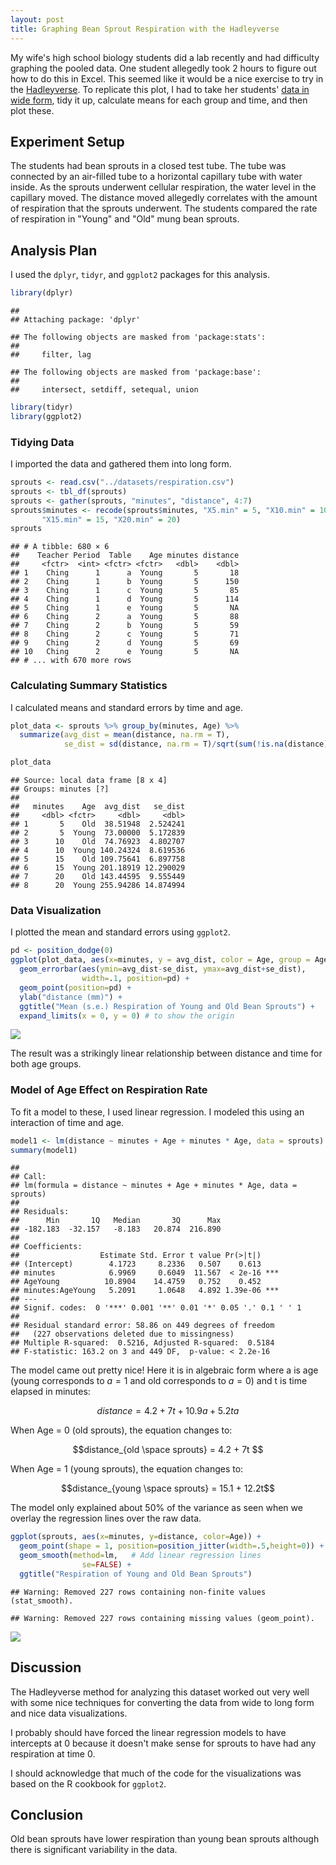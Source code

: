 ```yaml
---
layout: post
title: Graphing Bean Sprout Respiration with the Hadleyverse
---
```


My wife's high school biology students did a lab recently and had difficulty graphing the pooled data. One student allegedly took 2 hours to figure out how to do this in Excel. This seemed like it would be a nice exercise to try in the [Hadleyverse](http://adolfoalvarez.cl/the-hitchhikers-guide-to-the-hadleyverse/). To replicate this plot, I had to take her students' [data in wide form](https://docs.google.com/spreadsheets/d/1OTymer6lutVLNgZMhOq_LamKwXJpl41nAYSJ7MOC9f0/edit?usp=sharing), tidy it up, calculate means for each group and time, and then plot these. 

## Experiment Setup
The students had bean sprouts in a closed test tube. The tube was connected by an air-filled tube to a horizontal capillary tube with water inside. As the sprouts underwent cellular respiration, the water level in the capillary moved. The distance moved allegedly correlates with the amount of respiration that the sprouts underwent. The students compared the rate of respiration in "Young" and "Old" mung bean sprouts.

## Analysis Plan
I used the `dplyr`, `tidyr`, and `ggplot2` packages for this analysis.

```r
library(dplyr)
```

```
## 
## Attaching package: 'dplyr'
```

```
## The following objects are masked from 'package:stats':
## 
##     filter, lag
```

```
## The following objects are masked from 'package:base':
## 
##     intersect, setdiff, setequal, union
```

```r
library(tidyr)
library(ggplot2)
```

### Tidying Data
I imported the data and gathered them into long form.

```r
sprouts <- read.csv("../datasets/respiration.csv")
sprouts <- tbl_df(sprouts)
sprouts <- gather(sprouts, "minutes", "distance", 4:7)
sprouts$minutes <- recode(sprouts$minutes, "X5.min" = 5, "X10.min" = 10,
       "X15.min" = 15, "X20.min" = 20)
sprouts
```

```
## # A tibble: 680 × 6
##    Teacher Period  Table    Age minutes distance
##     <fctr>  <int> <fctr> <fctr>   <dbl>    <dbl>
## 1    Ching      1      a  Young       5       18
## 2    Ching      1      b  Young       5      150
## 3    Ching      1      c  Young       5       85
## 4    Ching      1      d  Young       5      114
## 5    Ching      1      e  Young       5       NA
## 6    Ching      2      a  Young       5       88
## 7    Ching      2      b  Young       5       59
## 8    Ching      2      c  Young       5       71
## 9    Ching      2      d  Young       5       69
## 10   Ching      2      e  Young       5       NA
## # ... with 670 more rows
```

### Calculating Summary Statistics
I calculated means and standard errors by time and age.

```r
plot_data <- sprouts %>% group_by(minutes, Age) %>% 
  summarize(avg_dist = mean(distance, na.rm = T), 
            se_dist = sd(distance, na.rm = T)/sqrt(sum(!is.na(distance))))

plot_data
```

```
## Source: local data frame [8 x 4]
## Groups: minutes [?]
## 
##   minutes    Age  avg_dist   se_dist
##     <dbl> <fctr>     <dbl>     <dbl>
## 1       5    Old  38.51948  2.524241
## 2       5  Young  73.00000  5.172839
## 3      10    Old  74.76923  4.802707
## 4      10  Young 140.24324  8.619536
## 5      15    Old 109.75641  6.897758
## 6      15  Young 201.18919 12.290029
## 7      20    Old 143.44595  9.555449
## 8      20  Young 255.94286 14.874994
```

### Data Visualization
I plotted the mean and standard errors using `ggplot2`.

```r
pd <- position_dodge(0)
ggplot(plot_data, aes(x=minutes, y = avg_dist, color = Age, group = Age)) +
  geom_errorbar(aes(ymin=avg_dist-se_dist, ymax=avg_dist+se_dist), 
                width=.1, position=pd) + 
  geom_point(position=pd) +
  ylab("distance (mm)") +
  ggtitle("Mean (s.e.) Respiration of Young and Old Bean Sprouts") +
  expand_limits(x = 0, y = 0) # to show the origin 
```

![](https://github.com/mching/mching.github.io/raw/master/images/bean1.png)<!-- -->

The result was a strikingly linear relationship between distance and time for both age groups. 

### Model of Age Effect on Respiration Rate
To fit a model to these, I used linear regression. I modeled this using an interaction of time and age.


```r
model1 <- lm(distance ~ minutes + Age + minutes * Age, data = sprouts)
summary(model1)
```

```
## 
## Call:
## lm(formula = distance ~ minutes + Age + minutes * Age, data = sprouts)
## 
## Residuals:
##      Min       1Q   Median       3Q      Max 
## -182.183  -32.157   -8.183   20.874  216.890 
## 
## Coefficients:
##                  Estimate Std. Error t value Pr(>|t|)    
## (Intercept)        4.1723     8.2336   0.507    0.613    
## minutes            6.9969     0.6049  11.567  < 2e-16 ***
## AgeYoung          10.8904    14.4759   0.752    0.452    
## minutes:AgeYoung   5.2091     1.0648   4.892 1.39e-06 ***
## ---
## Signif. codes:  0 '***' 0.001 '**' 0.01 '*' 0.05 '.' 0.1 ' ' 1
## 
## Residual standard error: 58.86 on 449 degrees of freedom
##   (227 observations deleted due to missingness)
## Multiple R-squared:  0.5216,	Adjusted R-squared:  0.5184 
## F-statistic: 163.2 on 3 and 449 DF,  p-value: < 2.2e-16
```

The model came out pretty nice! Here it is in algebraic form where a is age (young corresponds to $a = 1$ and old corresponds to $a = 0$) and t is time elapsed in minutes:

$$distance = 4.2 + 7t + 10.9a + 5.2ta$$

When Age = 0 (old sprouts), the equation changes to:

$$distance_{old \space sprouts} = 4.2 + 7t $$

When Age = 1 (young sprouts), the equation changes to:

$$distance_{young \space sprouts} = 15.1 + 12.2t$$

The model only explained about 50% of the variance as seen when we overlay the regression lines over the raw data.


```r
ggplot(sprouts, aes(x=minutes, y=distance, color=Age)) +
  geom_point(shape = 1, position=position_jitter(width=.5,height=0)) +
  geom_smooth(method=lm,   # Add linear regression lines
                se=FALSE) +
  ggtitle("Respiration of Young and Old Bean Sprouts")
```

```
## Warning: Removed 227 rows containing non-finite values (stat_smooth).
```

```
## Warning: Removed 227 rows containing missing values (geom_point).
```

![](https://github.com/mching/mching.github.io/raw/master/images/bean2.png)<!-- -->

## Discussion
The Hadleyverse method for analyzing this dataset worked out very well with some nice techniques for converting the data from wide to long form and nice data visualizations.

I probably should have forced the linear regression models to have intercepts at 0 because it doesn't make sense for sprouts to have had any respiration at time 0. 

I should acknowledge that much of the code for the visualizations was based on the R cookbook for `ggplot2`.

## Conclusion
Old bean sprouts have lower respiration than young bean sprouts although there is significant variability in the data.
